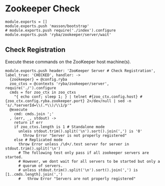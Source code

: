
# Zookeeper Check

    module.exports = []
    module.exports.push 'masson/bootstrap'
    # module.exports.push require('./index').configure
    module.exports.push 'ryba/zookeeper/server/wait'

## Check Registration

Execute these commands on the ZooKeeper host machine(s).

    module.exports.push header: 'ZooKeeper Server # Check Registration', label_true: 'CHECKED', handler: ->
      {zookeeper} = @config.ryba
      zoo_ctxs = @contexts 'ryba/zookeeper/server', require('./').configure
      cmds = for zoo_ctx in zoo_ctxs
        "{ echo conf; sleep 1; } | telnet #{zoo_ctx.config.host} #{zoo_ctx.config.ryba.zookeeper.port} 2>/dev/null | sed -n 's/.*serverId=\\(.*\\)/\\1/p'"
      @execute
        cmd: cmds.join ';'
      , (err, _, stdout) ->
        return if err
        if zoo_ctxs.length is 1 # Standalone mode
          unless stdout.trim().split('\n').sort().join(',') is '0'
            throw Error "Server is not properly registered"
        else # Replicated mode
          throw Error unless /\d+/.test server for server in stdout.trim().split('\n')
          # The following test only pass if all zookeeper servers are started.
          # However, we dont wait for all servers to be started but only a
          # quorum of servers.
          # unless stdout.trim().split('\n').sort().join(',') is [1..cmds.length].join(',')
          #   throw Error "Servers are not properly registered"
